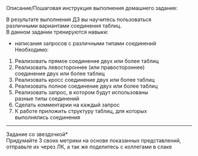 <div class="text text_p-small text_default text_bold">Описание/Пошаговая инструкция выполнения домашнего задания:</div>

<div class="text text_p-small text_default learning-markdown js-learning-markdown"><p>В результате выполнения ДЗ вы научитесь пользоваться<br> различными вариантами соединения таблиц.<br>В данном задании тренируются навыки:</p>
<ul>
<li>написания запросов с различными типами соединений<br>Необходимо:</li>
</ul>
<ol>
<li>Реализовать прямое соединение двух или более таблиц</li>
<li>Реализовать левостороннее (или правостороннее)<br>соединение двух или более таблиц</li>
<li>Реализовать кросс соединение двух или более таблиц</li>
<li>Реализовать полное соединение двух или более таблиц</li>
<li>Реализовать запрос, в котором будут использованы<br>разные типы соединений</li>
<li>Сделать комментарии на каждый запрос </li>
<li>К работе приложить структуру таблиц, для которых<br>выполнялись соединения</li>
</ol>
<hr>
<p>Задание со звездочкой*<br>Придумайте 3 своих метрики на основе показанных представлений, отправьте их через ЛК, а так же поделитесь с коллегами в слаке</p>
</div>
